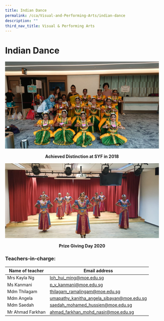 ```yaml
---
title: Indian Dance
permalink: /cca/Visual-and-Performing-Arts/indian-dance
description: ""
third_nav_title: Visual & Performing Arts
---
```

# **Indian Dance**

![](/images/WhatsApp%20Image%202021-01-20.jpeg)

<center><b>Achieved Distinction at SYF in 2018</center></b>

![](/images/WhatsApp%20Image%202021-01-20-1.jpeg)

<center><b>Prize Giving Day 2020</center></b>

### Teachers-in-charge:

| Name of teacher 	| Email address 	|
|---	|---	|
| Mrs Kayla Ng 	| [loh_hui_ming@moe.edu.sg](mailto:loh_hui_ming@moe.edu.sg) 	|
| Ms Kanmani 	| [p_v_kanmani@moe.edu.sg](mailto:p_v_kanmani@moe.edu.sg) 	|
| Mdm Thilagam 	| [thilagam_ramalingam@moe.edu.sg](mailto:thilagam_ramalingam@moe.edu.sg) 	|
| Mdm Angela 	| [umapathy_kanitha_angela_sibayan@moe.edu.sg](mailto:umapathy_kanitha_angela_sibayan@moe.edu.sg) 	|
| Mdm Saedah 	| [saedah_mohamed_hussien@moe.edu.sg](mailto:saedah_mohamed_hussien@moe.edu.sg) 	|
| Mr Ahmad Farkhan 	| [ahmad_farkhan_mohd_nasir@moe.edu.sg](mailto:ahmad_farkhan_mohd_nasir@moe.edu.sg) 	|
